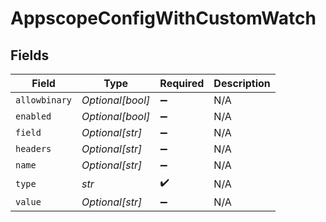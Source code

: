 # AppscopeConfigWithCustomWatch


## Fields

| Field              | Type               | Required           | Description        |
| ------------------ | ------------------ | ------------------ | ------------------ |
| `allowbinary`      | *Optional[bool]*   | :heavy_minus_sign: | N/A                |
| `enabled`          | *Optional[bool]*   | :heavy_minus_sign: | N/A                |
| `field`            | *Optional[str]*    | :heavy_minus_sign: | N/A                |
| `headers`          | *Optional[str]*    | :heavy_minus_sign: | N/A                |
| `name`             | *Optional[str]*    | :heavy_minus_sign: | N/A                |
| `type`             | *str*              | :heavy_check_mark: | N/A                |
| `value`            | *Optional[str]*    | :heavy_minus_sign: | N/A                |
